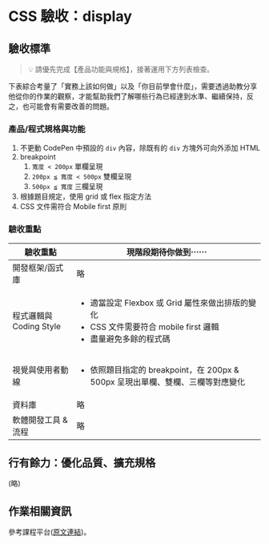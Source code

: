 # CSS 驗收：display

## 驗收標準 

> 💡  請優先完成【產品功能與規格】，接著運用下方列表檢查。

下表綜合考量了「實務上該如何做」以及「你目前學會什麼」，需要透過助教分享他從你的作業的觀察，才能幫助我們了解哪些行為已經達到水準、繼續保持，反之，也可能會有需要改善的問題。

### 產品/程式規格與功能

1. 不更動 CodePen 中預設的 `div` 內容，除既有的 `div` 方塊外可向外添加 HTML
2. breakpoint
   1. `寬度 < 200px` 單欄呈現
   2. `200px ≦ 寬度 < 500px` 雙欄呈現
   3. `500px ≦ 寬度` 三欄呈現
3. 根據題目規定，使用 grid 或 flex 指定方法
4. CSS 文件需符合 Mobile first 原則

### 驗收重點

<table>
  <thead>
    <tr>
      <th>驗收重點</td>
      <th>現階段期待你做到⋯⋯</td>
    </tr>
  </thead>
  <tbody>
    <tr>
      <td>開發框架/函式庫</td>
      <td>略</td>
    </tr>
    <tr>
      <td>程式邏輯與 Coding Style</td>
      <td>
        <ul>
          <li>適當設定 Flexbox 或 Grid 屬性來做出排版的變化</li>  
          <li>CSS 文件需要符合 mobile first 邏輯</li>
          <li>盡量避免多餘的程式碼</li>
        </ul>
      </td>
    </tr>
    <tr>
      <td>視覺與使用者動線</td>
      <td>
        <ul>
          <li>依照題目指定的 breakpoint，在 200px & 500px 呈現出單欄、雙欄、三欄等對應變化</li>
        </ul>
      </td>
    </tr>
    <tr>
      <td>資料庫</td>
      <td>略</td>
    </tr>
      <tr>
      <td>軟體開發工具 & 流程</td>
      <td>略</td>
    </tr>
  </tbody>
</table>

## 行有餘力：優化品質、擴充規格

(略)

## 作業相關資訊

參考課程平台([原文連結](https://lighthouse.alphacamp.co/courses/101/assignments/3664))。
